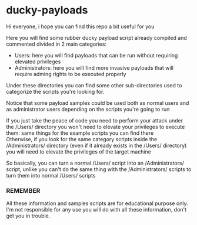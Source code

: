 # ducky-payloads

Hi everyone, i hope you can find this repo a bit useful for you

Here you will find some rubber ducky payload script already compiled and commented divided in 2 main categories:
- Users: here you will find payloads that can be run without requiring elevated privileges
- Administrators: here you will find more invasive payloads that will require adming rights to be executed properly

Under these directories you can find some other sub-directories used to categorize the scripts you're looking for.

Notice that some payload samples could be used both as normal users and as administrator users depending on the scripts you're going to run

If you just take the peace of code you need to perform your attack under the /Users/ directory you won't need to elevate your privileges to execute them: same things for the example scripts you can find there <br>
Otherwise, if you look for the same category scripts inside the /Administrators/ directory (even if it already exists in the /Users/ directory) you will need to elevate the privileges of the target machine

So basically, you can turn a normal /Users/ script into an /Administrators/ script, unlike you can't do the same thing with the /Administrators/ scripts to turn them into normal /Users/ scripts


### REMEMBER
All these information and samples scripts are for educational purpose only. <br>
I'm not responsible for any use you will do with all these information, don't get you in trouble.
